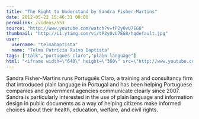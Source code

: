 ```yaml
---
title: "The Right to Understand by Sandra Fisher-Martins"
date: 2012-05-22 15:46:31 00:00
permalink: /videos/553
source: "http://www.youtube.com/watch?v=tP2y0vU7EG8"
thumbnail: "http://i1.ytimg.com/vi/tP2y0vU7EG8/hqdefault.jpg"
user:
  username: "telmabaptista"
  name: "Telma Patrícia Ruivo Baptista"
tags: ["talk","portugues claro","plain language"]
html: "<iframe width=\"640\" height=\"360\" src=\"http://www.youtube.com/embed/tP2y0vU7EG8?wmode=transparent&fs=1&feature=oembed\" frameborder=\"0\" allowfullscreen></iframe>"
---
```


Sandra Fisher-Martins runs Português Claro, a training and consultancy firm that introduced plain language in Portugal and has been helping Portuguese companies and government agencies communicate clearly since 2007.
Sandra is particularly interested in the use of plain language and information design in public documents as a way of helping citizens make informed choices about their health, education, welfare, and civil rights.